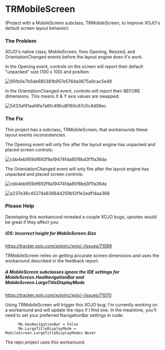 # TRMobileScreen
(Project with a MobileScreen subclass, TRMobileScreen, to improve XOJO's default screen layout behavior)

### The Problem
XOJO's native class, MobileScreen, fires Opening, Resized, and OrientationChanged events before the layout engine does it's work.

In the Opening event, controls on the screen will report their default "unpacked" size (100 x 100) and position:

![95fb0e7b5de680381b957e5764a0875a9cac5e49](https://user-images.githubusercontent.com/759144/204836387-cf821017-5cb8-4bdb-a1db-6620ece09adf.png)

In the OrientationChanged event, controls will report their BEFORE dimensions. This means X & Y axis values are swapped:

![5433af81aaf4fa7a8fc49fcd6160c67c0c4d06ec](https://user-images.githubusercontent.com/759144/204836683-794d5f40-6cd0-41e5-9000-0b10d293bf89.png)


### The Fix
This project has a subclass, TRMobileScreen, that workarounds these layout events inconsistencies.

The Opening event will only fire after the layout engine has unpacked and placed screen controls:

![cbb4eb959df692f9a19474fda85f8bd3f1fa36da](https://user-images.githubusercontent.com/759144/204837235-be35695f-a772-4b8e-b24d-0f8c2dabeca9.png)

The OrientationChanged event will only fire after the layout engine has unpacked and placed screen controls:

![cbb4eb959df692f9a19474fda85f8bd3f1fa36da](https://user-images.githubusercontent.com/759144/204837430-1861006e-ee83-4577-8ee2-563c68b49996.png)

![a237e38c45274a836644259b12f1e2edf14aa368](https://user-images.githubusercontent.com/759144/204837467-c857587c-0086-4fed-95ad-c2ec05404e43.png)


### Please Help
Developing this workaround revealed a couple XOJO bugs; upvotes would be great if they affect you:

##### iOS: Incorrect height for MobileScreen.Size
https://tracker.xojo.com/xojoinc/xojo/-/issues/71069

TRMobileScreen relies on getting accurate screen dimensions and uses the workaround described in the feedback report.


##### A MobileScreen subclasses ignore the IDE settings for MobileScreen.HasNavigationBar and MobileScreen.LargeTitleDisplayMode
https://tracker.xojo.com/xojoinc/xojo/-/issues/71070

Using TRMobileScreen will trigger this XOJO bug; I'm currently working on a workaround and will update the repo if I find one. In the meantime, you'll need to set your preferred NavigationBar settings in code:

		  Me.HasNavigationBar = False
		  Me.LargeTitleDisplayMode = MobileScreen.LargeTitleDisplayModes.Never

The repo project uses this workaround.
